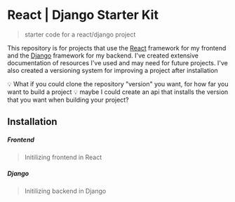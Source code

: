 React | Django Starter Kit
========================
> starter code for a react/django project

This repository is for projects that use the [React](https://reactjs.org) framework for my frontend and the [Django](https://djangocentral.com) framework for my backend. 
I've created extensive documentation of resources I've used and may need for future projects.
I've also created a versioning system for improving a project after installation

:bulb: What if you could clone the repository "version" you want, for how far you want to build a project
:bulb: maybe I could create an api that installs the version that you want when building your project?

Installation
---
##### Frontend
> Initilizing frontend in React

##### Django
> Initilizing backend in Django

